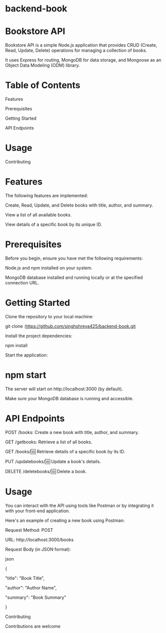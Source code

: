 # backend-book


# Bookstore API

Bookstore API is a simple Node.js application that provides CRUD (Create, Read, Update, Delete) operations for managing a collection of books.

It uses Express for routing, MongoDB for data storage, and Mongoose as an Object Data Modeling (ODM) library.

# Table of Contents

Features

Prerequisites

Getting Started

API Endpoints

# Usage

Contributing

# Features

The following features are implemented:

Create, Read, Update, and Delete books with title, author, and summary.

View a list of all available books.

View details of a specific book by its unique ID.

# Prerequisites

Before you begin, ensure you have met the following requirements:

Node.js and npm installed on your system.

MongoDB database installed and running locally or at the specified connection URL.


# Getting Started
Clone the repository to your local machine:


git clone :https://github.com/singhshreya425/backend-book.git


Install the project dependencies:

npm install

Start the application:

# npm start

The server will start on http://localhost:3000 (by default).

 Make sure your MongoDB database is running and accessible.

# API Endpoints

POST /books: Create a new book with title, author, and summary.

GET /getbooks: Retrieve a list of all books.

GET /books/:id: Retrieve details of a specific book by its ID.

PUT /updatebooks/:id: Update a book's details.

DELETE /deletebooks/:id: Delete a book.

# Usage

You can interact with the API using tools like Postman or by integrating it with your front-end application.

Here's an example of creating a new book using Postman:

Request Method: POST

URL: http://localhost:3000/books

Request Body (in JSON format):

json


{
    
  "title": "Book Title",

  "author": "Author Name",

  "summary": "Book Summary"

}


Contributing

Contributions are welcome